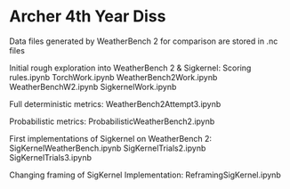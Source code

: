 # Archer 4th Year Diss
Data files generated by WeatherBench 2 for comparison are stored in .nc files

Initial rough exploration into WeatherBench 2 & Sigkernel:
Scoring rules.ipynb
TorchWork.ipynb
WeatherBench2Work.ipynb
WeatherBenchW2.ipynb
SigkernelWork.ipynb

Full deterministic metrics:
WeatherBench2Attempt3.ipynb

Probabilistic metrics:
ProbabilisticWeatherBench2.ipynb

First implementations of Sigkernel on WeatherBench 2:
SigKernelWeatherBench.ipynb
SigKernelTrials2.ipynb
SigKernelTrials3.ipynb

Changing framing of SigKernel Implementation:
ReframingSigKernel.ipynb
